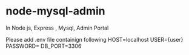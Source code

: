 # node-mysql-admin
In Node js, Express , Mysql, Admin Portal

Please add .env file containign following
HOST=localhost
USER={user}
PASSWORD=
DB_PORT=3306
